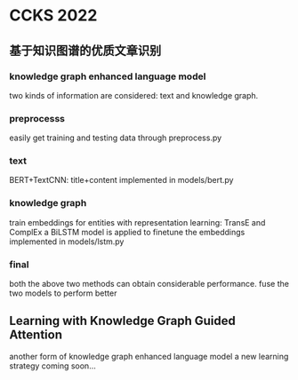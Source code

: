 # CCKS 2022 
## 基于知识图谱的优质文章识别
### knowledge graph enhanced language model
two kinds of information are considered: text and knowledge graph. 


### preprocesss
easily get training and testing data through preprocess.py

### text
BERT+TextCNN: title+content
implemented in models/bert.py

### knowledge graph
train embeddings for entities with representation learning: TransE and ComplEx
a BiLSTM model is applied to finetune the embeddings
implemented in models/lstm.py

### final
both the above two methods can obtain considerable performance.
fuse the two models to perform better


##  Learning with Knowledge Graph Guided Attention
another form of knowledge graph enhanced language model
a new learning strategy
coming soon...
